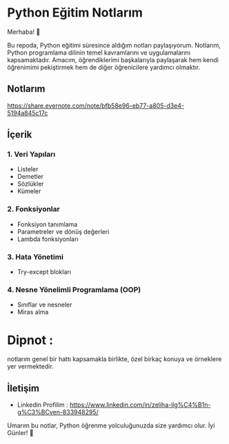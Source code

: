# Python Eğitim Notlarım

Merhaba! 🎉

Bu repoda, Python eğitimi süresince aldığım notları paylaşıyorum. Notlarım, Python programlama dilinin temel kavramlarını ve uygulamalarını kapsamaktadır. Amacım, öğrendiklerimi başkalarıyla paylaşarak hem kendi öğrenimimi pekiştirmek hem de diğer öğrenicilere yardımcı olmaktır.

## Notlarım
https://share.evernote.com/note/bfb58e96-eb77-a805-d3e4-5194a845c17c

## İçerik

### 1. Veri Yapıları
- Listeler
- Demetler
- Sözlükler
- Kümeler

### 2. Fonksiyonlar
- Fonksiyon tanımlama
- Parametreler ve dönüş değerleri
- Lambda fonksiyonları

### 3. Hata Yönetimi
- Try-except blokları

### 4. Nesne Yönelimli Programlama (OOP)
- Sınıflar ve nesneler
- Miras alma

# Dipnot : 
 notlarım genel bir hattı kapsamakla birlikte, özel birkaç konuya ve örneklere yer vermektedir. 
 
## İletişim
- Linkedin Profilim : https://www.linkedin.com/in/zeliha-ilg%C4%B1n-g%C3%BCven-833948295/

Umarım bu notlar, Python öğrenme yolculuğunuzda size yardımcı olur. İyi Günler! 🚀
